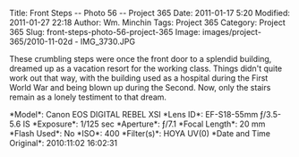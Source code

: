 Title: Front Steps -- Photo 56 -- Project 365
Date: 2011-01-17 5:20
Modified: 2011-01-27 22:18
Author: Wm. Minchin
Tags: Project 365
Category: Project 365
Slug: front-steps-photo-56-project-365
Image: images/project-365/2010-11-02d - IMG_3730.JPG

These crumbling steps were once the front door to a splendid building,
dreamed up as a vacation resort for the working class. Things didn't
quite work out that way, with the building used as a hospital during the
First World War and being blown up during the Second. Now, only the
stairs remain as a lonely testiment to that dream.

<div markdown=1 class="photo-infobox">
*Model*: Canon EOS DIGITAL REBEL XSI  
*Lens ID*: EF-S18-55mm ƒ/3.5-5.6 IS  
*Exposure*: 1/125 sec  
*Aperture*: ƒ/7.1  
*Focal Length*: 20 mm  
*Flash Used*: No  
*ISO*: 400  
*Filter(s)*: HOYA UV(0)  
*Date and Time Original*: 2010:11:02 16:02:31
</div>
